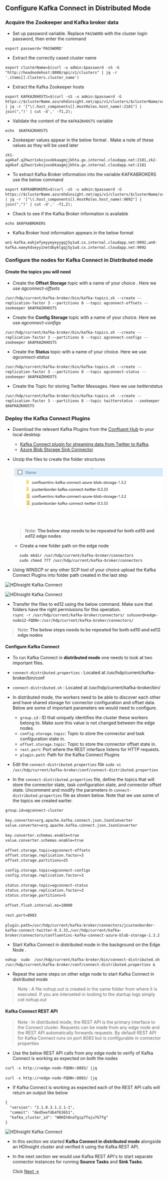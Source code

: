 ## Configure Kafka Connect in Distributed Mode


### Acquire the Zookeeper and Kafka broker data 

  - Set up password variable. Replace `PASSWORD` with the cluster login password, then enter the command
 ```
 export password='PASSWORD' 
```
   - Extract the correctly cased cluster name

```
export clusterName=$(curl -u admin:$password -sS -G "http://headnodehost:8080/api/v1/clusters" | jq -r '.items[].Clusters.cluster_name')
```

- Extract the Kafka Zookeeper hosts

```
export KAFKAZKHOSTS=$(curl -sS -u admin:$password -G https://$clusterName.azurehdinsight.net/api/v1/clusters/$clusterName/services/ZOOKEEPER/components/ZOOKEEPER_SERVER | jq -r '["\(.host_components[].HostRoles.host_name):2181"] | join(",")' | cut -d',' -f1,2);
```
- Validate the content of the `KAFKAZKHOSTS` variable
```
echo  $KAFKAZKHOSTS
```
- Zookeeper values appear in the below format . Make a note of these values as they will be used later
```
zk1-ag4kaf.q2hwzr1xkxjuvobkaagmjjkhta.gx.internal.cloudapp.net:2181,zk2-ag4kaf.q2hwzr1xkxjuvobkaagmjjkhta.gx.internal.cloudapp.net:2181
```

- To extract Kafka Broker information into the variable KAFKABROKERS use the below command

```
export KAFKABROKERS=$(curl -sS -u admin:$password -G https://$clusterName.azurehdinsight.net/api/v1/clusters/$clusterName/services/KAFKA/components/KAFKA_BROKER | jq -r '["\(.host_components[].HostRoles.host_name):9092"] | join(",")' | cut -d',' -f1,2);
```

- Check to see if the Kafka Broker information is available
```
echo $KAFKABROKERS
```
- Kafka Broker host information appears in the below format
```
wn1-kafka.eahjefyeyyeyeyygqj5y1ud.cx.internal.cloudapp.net:9092,wn0-kafka.eaeyhdseyy1netdbyklgqj5y1ud.cx.internal.cloudapp.net:9092
```


### Configure the nodes for Kafka Connect in Distributed mode


#### Create the topics you will need 

- Create the **Offset Storage** topic with a name of your choice . Here we use *agconnect-offsets*
```
/usr/hdp/current/kafka-broker/bin/kafka-topics.sh --create --replication-factor 3 --partitions 8 --topic agconnect-offsets --zookeeper $KAFKAZKHOSTS
```

- Create the **Config Storage** topic with a name of your choice. Here we use *agconnect-configs* 
```
/usr/hdp/current/kafka-broker/bin/kafka-topics.sh --create --replication-factor 3 --partitions 8 --topic agconnect-configs --zookeeper $KAFKAZKHOSTS
```
- Create the **Status** topic with a name of your choice. Here we use *agconnect-status* 
```
/usr/hdp/current/kafka-broker/bin/kafka-topics.sh --create --replication-factor 3 --partitions 8 --topic agconnect-status --zookeeper $KAFKAZKHOSTS
```

- Create the Topic for storing Twitter Messages. Here we use *twitterstatus*
```
/usr/hdp/current/kafka-broker/bin/kafka-topics.sh --create --replication-factor 3 --partitions 8 --topic twitterstatus --zookeeper $KAFKAZKHOSTS
```

### Deploy the Kafka Connect Plugins

- Download the relevant Kafka Plugins from the [Confluent Hub](https://www.confluent.io/hub/) to your local desktop 
     - [Kafka Connect plugin for streaming data from Twitter to Kafka](https://www.confluent.io/hub/jcustenborder/kafka-connect-twitter).
     - [Azure Blob Storage Sink Connector](https://www.confluent.io/hub/confluentinc/kafka-connect-azure-blob-storage)
- Unzip the files to create the folder structures

     ![HDInsight Kafka Connect](https://github.com/arnabganguly/Kafkaconnect/blob/master/images/pic9.png)
     
     <br />
     <br />
     
     > Note: **The below step needs to be repeated for both ed10 and ed12 edge nodes**
     -  Create a new folder path on the edge node
  ```
     sudo mkdir /usr/hdp/current/kafka-broker/connectors
     sudo chmod 777 /usr/hdp/current/kafka-broker/connectors 
     ``` 
- Using WINSCP or any other SCP tool of your choice upload the Kafka Connect Plugins into folder path created in the last step

![HDInsight Kafka Connect](https://github.com/arnabganguly/Kafkaconnect/blob/master/images/pic11.png)


![HDInsight Kafka Connect](https://github.com/arnabganguly/Kafkaconnect/blob/master/images/pic12.png)

- Transfer the files to ed12 using the below command. Make sure that folders have the right permissions for this operation.  
```rsync -r /usr/hdp/current/kafka-broker/connectors/ sshuser@<edge-node12-FQDN>:/usr/hdp/current/kafka-broker/connectors/```

 > Note: **The below steps needs to be repeated for both ed10 and ed12 edge nodes**

#### Configure Kafka Connect 

 - To run Kafka Connect in **distributed mode** one needs to look at two important files. 

  - `connect-distributed.properties` : Located at /usr/hdp/current/kafka-broker/bin/conf

  - `connect-distributed.sh` : Located at /usr/hdp/current/kafka-broker/bin/

    
- In distributed mode, the workers need to be able to discover each other and have shared storage for connector configuration and offset data. Below are some of important parameters we would need to configure. 
    
    - `group.id` : ID that uniquely identifies the cluster these workers belong to. Make sure this value is not changed between the edge nodes.
    -   `config.storage.topic`: Topic to store the connector and task configuration state in.
    -   `offset.storage.topic`: Topic to store the connector offset state in. 
    -   `rest.port`: Port where the REST interface listens for HTTP requests. 
    -  `plugin.path`: Path for the Kafka Connect Plugins 

- Edit the `connect-distributed.properties` file 
``` sudo vi /usr/hdp/current/kafka-broker/conf/connect-distributed.properties ```

- In the  `connect-distributed.properties`  file, define the topics that will store the connector state, task configuration state, and connector offset state. Uncomment and modify the parameters in `connect-distributed.properties`  file as shown below. Note that we use some of the topics we created earlier. 

```
group.id=agconnect-cluster

key.converter=org.apache.kafka.connect.json.JsonConverter
value.converter=org.apache.kafka.connect.json.JsonConverter

key.converter.schemas.enable=true
value.converter.schemas.enable=true

offset.storage.topic=agconnect-offsets
offset.storage.replication.factor=3
offset.storage.partitions=25

config.storage.topic=agconnect-configs
config.storage.replication.factor=3

status.storage.topic=agconnect-status
status.storage.replication.factor=3
status.storage.partitions=5

offset.flush.interval.ms=10000

rest.port=8083

plugin.path=/usr/hdp/current/kafka-broker/connectors/jcustenborder-kafka-connect-twitter-0.3.33,/usr/hdp/current/kafka-broker/connectors/confluentinc-kafka-connect-azure-blob-storage-1.3.2
```

- Start Kafka Connect in distributed mode in the background on the Edge Node . 
    
 ```
 nohup  sudo  /usr/hdp/current/kafka-broker/bin/connect-distributed.sh  /usr/hdp/current/kafka-broker/conf/connect-distributed.properties &
 ```

- Repeat the same steps on other edge node to start Kafka Connect in distributed mode

> Note : A file nohup.out is created in the same folder from where it is executed. If you are interseted in looking to the startup logs simply *cat nohup.out*

    
#### Kafka Connect REST API 

> Note : In distributed mode, the REST API is the primary interface to the Connect cluster. Requests can be made from any edge node and the  REST API automatically forwards requests. By default REST API for Kafka Connect runs on port 8083 but is configurable in connector properties

- Use the below REST API calls from any edge node to verify of Kafka Connect is working as expected on both the nodes  

```
curl -s http://<edge-node-FQDN>:8083/ |jq

curl -s http://<edge-node-FQDN>:8083/ |jq
```
- If Kafka Connect is working as expected each of the REST API calls will return an output like below 
```
{
  "version": "2.1.0.3.1.2.1-1",
  "commit": "ded5eefdb4f63651",
  "kafka_cluster_id": "W0HIh8naTgip7Taju7G7fg"
}
 ```
 
![HDInsight Kafka Connect](https://github.com/arnabganguly/Kafkaconnect/blob/master/images/pic14.png)
 - In this section we started **Kafka Connect in distributed mode** alongside an HDInsight cluster and verified it using the Kafka REST API. 
 
 - In the next section we would use Kafka REST API's to start separate connector instances for running **Source Tasks** and **Sink Tasks**.
 
   Click  [Next ->](https://github.com/arnabganguly/Kafkaconnect/blob/master/ConfigureKafkaConnectdistributed2.md)

<!--stackedit_data:
eyJoaXN0b3J5IjpbMjA0MjM0Njg0NSw1MTAwODY3NjgsLTE1MT
MwNDc4OTUsLTExODQyNzY2MzUsODE0MDA4MTY3LDE1NjM4MDE3
MSwtMTU4NjEzMzk4MCw0OTkyMjYzMTAsMTI1OTEzMjE0MCwtOT
QyMDgyNDY0XX0=
-->